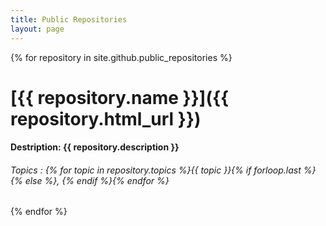 ```yaml
---
title: Public Repositories
layout: page
---
```


{% for repository in site.github.public_repositories %}
  # [{{ repository.name }}]({{ repository.html_url }}) 
  #### Destription: {{ repository.description }}
  ###### Topics : {% for topic in repository.topics %}{{ topic }}{% if forloop.last %}{% else %}, {% endif %}{% endfor %}
{% endfor %}